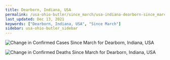 ```yaml
---
title: Dearborn, Indiana, USA
permalink: /usa-ohio-butler/since_march/usa-indiana-dearborn-since_march.html
last_updated: Dec 13, 2021
keywords: ["Dearborn, Indiana, USA", "Since March"]
sidebar: usa-ohio-butler_sidebar
---
```


![Change in Confirmed Cases Since March for Dearborn, Indiana, USA](/covid_tracker/images/graphs/usa-indiana-dearborn-delta_confirmed-since_march_graph.png)

![Change in Confirmed Deaths Since March for Dearborn, Indiana, USA](/covid_tracker/images/graphs/usa-indiana-dearborn-delta_deaths-since_march_graph.png)

